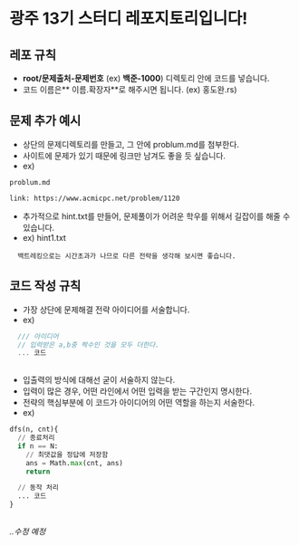 # 광주 13기 스터디 레포지토리입니다!

## 레포 규칙
- **root/문제출처-문제번호** (ex) **백준-1000**) 디렉토리 안에 코드를 넣습니다.
- 코드 이름은** 이름.확장자**로 해주시면 됩니다.  (ex) 홍도완.rs)

## 문제 추가 예시
- 상단의 문제디렉토리를 만들고, 그 안에 problum.md를 첨부한다.
- 사이트에 문제가 있기 때문에 링크만 남겨도 좋을 듯 싶습니다.
- ex)
```text
problum.md

link: https://www.acmicpc.net/problem/1120

```
- 추가적으로 hint<n>.txt를 만들어, 문제풀이가 어려운 학우를 위해서 길잡이를 해줄 수 있습니다.
- ex) hint1.txt
```text
  백트레킹으로는 시간초과가 나므로 다른 전략을 생각해 보시면 좋습니다.
```


## 코드 작성 규칙
- 가장 상단에 문제해결 전략 아이디어를 서술합니다.
- ex)
```js
  /// 아이디어
  // 입력받은 a,b중 짝수인 것을 모두 더한다.
  ... 코드
  
```
- 입출력의 방식에 대해선 굳이 서술하지 않는다.
- 입력이 많은 경우, 어떤 라인에서 어떤 입력을 받는 구간인지 명시한다.
- 전략의 핵심부분에 이 코드가 아이디어의 어떤 역할을 하는지 서술한다.
- ex)
```python
dfs(n, cnt){
  // 종료처리
  if n == N:
    // 최댓값을 정답에 저장함
    ans = Math.max(cnt, ans)
    return

  // 동작 처리
  ... 코드
}
  
```

_..수정 예정_
